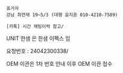 ```
휴가자
강남 최연재 19~5/3 (대행 윤지훈 010-4210-7589)
```

```
[카톡] 시간 채팅이력 참고/
```

UNIT 한샘 은 한샘 이펙스 임


요청번호 : 24042300338/

OEM 이관은 1차 번호 안내 
이후 OEM 이관 접수